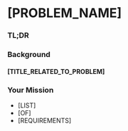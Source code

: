 # [PROBLEM_NAME]

### TL;DR

### Background

#### [TITLE_RELATED_TO_PROBLEM]

### Your Mission

- [LIST]
- [OF]
- [REQUIREMENTS]
